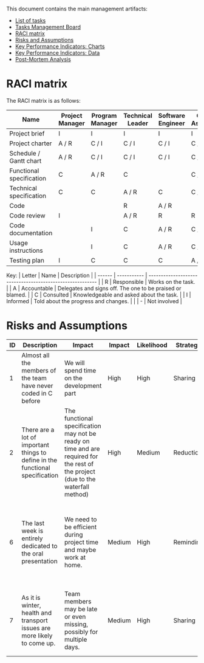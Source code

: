 This document contains the main management artifacts:
- [List of tasks](https://algosup-my.sharepoint.com/:x:/p/benoit_dekeyn/ET3X56ZmAw1PpLeTLcSubvIB5y_Ylk7CU37q7dEQzBlDig?e=cXOKuN&nav=MTVfe0Q4MzdGRDRCLTJBNUItNDE3OC1CRjQ0LTk0RTE1MzhCRDAzQX0)
- [Tasks Management Board](https://trello.com/b/fyHkoXl9/virtual-processor-team-4)
- [RACI matrix](#raci-matrix)
- [Risks and Assumptions](#risks-and-assumptions)
- [Key Performance Indicators: Charts](https://algosup-my.sharepoint.com/:x:/p/benoit_dekeyn/ET3X56ZmAw1PpLeTLcSubvIB5y_Ylk7CU37q7dEQzBlDig?e=6n05sR&nav=MTVfezAwMDAwMDAwLTAwMDEtMDAwMC0wMDAwLTAwMDAwMDAwMDAwMH0) 
- [Key Performance Indicators: Data](https://algosup-my.sharepoint.com/:x:/p/benoit_dekeyn/ET3X56ZmAw1PpLeTLcSubvIB5y_Ylk7CU37q7dEQzBlDig?e=hhtu4A&nav=MTVfezQ3RjI0RTkyLUVFMDYtNDY1MS04MzE3LUM2Qjc4MzJERkU4Nn0)
- [Post-Mortem Analysis](https://github.com/algosup/2023-2024-project-3-virtual-processor-team-4/blob/main/documents/management/weekly_report/cumulative.md)


# RACI matrix

The RACI matrix is as follows:

| Name                      | Project Manager | Program Manager | Technical Leader | Software Engineer | Quality Assurance | Client | Stakeholders |
| ------------------------- | --------------- | --------------- | ---------------- | ----------------- | ----------------- | ------ | ------------ |
| Project brief             | I               | I               | I                | I                 | I                 | A / R  | C            |
| Project charter           | A / R           | C / I           | C / I            | C / I             | C / I             | C      | C / I        |
| Schedule / Gantt chart    | A / R           | C / I           | C / I            | C / I             | C / I             |        | I            |
| Functional specification | C               | A / R           | C                |                   | C / I             | C      | I            |
| Technical specification  | C               | C               | A / R            | C                 | C / I             | C      | I            |
| Code                      |                 |                 | R                | A / R             |                   |        |              |
| Code review               | I               |                 | A / R            | R                 | R                 |        |              |
| Code documentation        |                 | I               | C                | A / R             | C / I             | I      |              |
| Usage instructions        |                 | I               | C                | A / R             | C / I             | I      |              |
| Testing plan              | I               | C               | C                | C                 | A / R             | I      |              |

Key:
| Letter | Name        | Description                                               |
| ------ | ----------- | --------------------------------------------------------- |
| R      | Responsible | Works on the task.                                        |
| A      | Accountable | Delegates and signs off. The one to be praised or blamed. |
| C      | Consulted   | Knowledgeable and asked about the task.                   |
| I      | Informed    | Told about the progress and changes.                      |
|        | -           | Not involved                                              |


# Risks and Assumptions

| ID   | Description                                                  | Impact                                                       | Impact | Likelihood | Strategy  | Solution                                                     |
| ---- | ------------------------------------------------------------ | ------------------------------------------------------------ | ------ | ---------- | --------- | ------------------------------------------------------------ |
| 1    | Almost all the members of the team have never coded in C before | We will spend time on the development part                   | High   | High       | Sharing   | Have other members of the group help when necessary.         |
| 2    | There are a lot of important things to define in the functional specification | The functional specification may not be ready on time and are required for the rest of the project (due to the waterfall method) | High   | Medium     | Reduction | Start with the most simple and fundamental specification and go to more detailed ones. |
| 6    | The last week is entirely dedicated to the oral presentation | We need to be efficient during project time and maybe work at home. | Medium | High       | Reminding | Remind well to everybody in the team that we don't have that much time for this project, above all at the end |
| 7    | As it is winter, health and transport issues are more likely to come up. | Team members may be late or even missing, possibly for multiple days. | Medium | High       | Sharing   | The work of missing members will either be shared with others, done later, or done remotely. |
